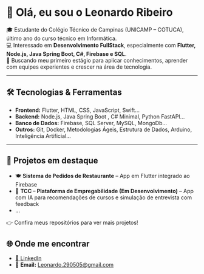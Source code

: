 # 👋 Olá, eu sou o Leonardo Ribeiro  

🎓 Estudante do Colégio Técnico de Campinas (UNICAMP – COTUCA), último ano do curso técnico em Informática.  
💻 Interessado em **Desenvolvimento FullStack**, especialmente com **Flutter, Node.js, Java Spring Boot, C#, Firebase e SQL**.  
🚀 Buscando meu primeiro estágio para aplicar conhecimentos, aprender com equipes experientes e crescer na área de tecnologia.  

---

## 🛠️ Tecnologias & Ferramentas
- **Frontend:** Flutter, HTML, CSS, JavaScript, Swift...
- **Backend:** Node.js, Java Spring Boot , C# Minimal, Python FastAPI...
- **Banco de Dados:** Firebase, SQL Server, MySQL, MongoDb...
- **Outros:** Git, Docker, Metodologias Ágeis, Estrutura de Dados, Arduino, Inteligência Artificial...

---

## 📌 Projetos em destaque
- 🍽️ **Sistema de Pedidos de Restaurante** – App em Flutter integrado ao Firebase 
- 🚀 **TCC – Plataforma de Empregabilidade (Em Desenvolvimento)** – App com IA para recomendações de cursos e simulação de entrevista com feedback
- ...

👉 Confira meus repositórios para ver mais projetos!  


## 🌐 Onde me encontrar
- [💼 LinkedIn](https://www.linkedin.com/in/leonardo-ribeiro-gonzaga-de-lima-305842352/)  
- 📧 **Email:** Leonardo.290505@gmail.com
 
